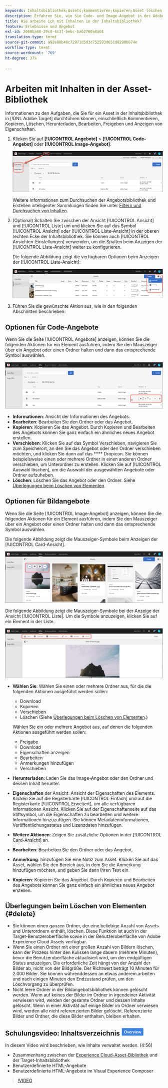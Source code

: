 ```yaml
---
keywords: Inhaltsbibliothek;Assets;kommentieren;kopieren;Asset löschen;Asset herunterladen;Inhalt bearbeiten;Karte freigeben;Inhaltseigenschaften anzeigen
description: Erfahren Sie, wie Sie Code- und Image-Angebot in der Adobe [!DNL Target] Angebots-Bibliothek verwalten. Erfahren Sie, wie Sie die Details eines Angebots Ansicht und Angebote bearbeiten, kopieren, verschieben oder löschen.
title: Wie arbeite ich mit Inhalten in der Inhaltsbibliothek?
feature: Erlebnisse und Angebot
exl-id: 2668ba68-29c8-4c3f-bebc-ba62760a8a61
translation-type: tm+mt
source-git-commit: a92e88b46c72971d5d3c752593d651d8290b674e
workflow-type: tm+mt
source-wordcount: '769'
ht-degree: 37%

---
```


# Arbeiten mit Inhalten in der Asset-Bibliothek

Informationen zu den Aufgaben, die Sie für ein Asset in der Inhaltsbibliothek in [!DNL Adobe Target] durchführen können, einschließlich Kommentieren, Kopieren, Löschen, Herunterladen, Bearbeiten, Freigeben und Anzeigen von Eigenschaften.

1. Klicken Sie auf **[!UICONTROL Angebote]** > **[!UICONTROL Code-Angebot]** oder **[!UICONTROL Image-Angebot]**.

   ![Registerkarten &quot;Code-Angebote&quot;und &quot;Angebote&quot;](/help/c-experiences/c-manage-content/assets/offers-both.png)

   Weitere Informationen zum Durchsuchen der Angebotsbibliothek und Erstellen intelligenter Sammlungen finden Sie unter [Filtern und Durchsuchen von Inhalten](/help/c-experiences/c-manage-content/filter-and-search-content.md#concept_3B59B8F025BF4CEA82ECC5199D365276).

1. (Optional) Schalten Sie zwischen der Ansicht [!UICONTROL Ansicht] und [!UICONTROL Liste] um und klicken Sie auf das Symbol [!UICONTROL Ansicht] oder [!UICONTROL Liste-Ansicht] in der oberen rechten Ecke der Inhaltsbibliothek. Sie können auch [!UICONTROL Ansichten-Einstellungen] verwenden, um die Spalten beim Anzeigen der [!UICONTROL Liste-Ansicht] weiter zu konfigurieren.

   Die folgende Abbildung zeigt die verfügbaren Optionen beim Anzeigen der [!UICONTROL Liste-Ansicht]:

   ![Optionen für die Ansicht der Liste](/help/c-experiences/c-manage-content/assets/view-settings-options.png)

1. Führen Sie die gewünschte Aktion aus, wie in den folgenden Abschnitten beschrieben:

## Optionen für Code-Angebote

Wenn Sie die Seite [!UICONTROL Angebote] anzeigen, können Sie die folgenden Aktionen für ein Element ausführen, indem Sie den Mauszeiger über ein Angebot oder einen Ordner halten und dann das entsprechende Symbol auswählen.

![Mauszeiger-Symbole auf der Registerkarte &quot;Code-Angebot&quot;](/help/c-experiences/c-manage-content/assets/code-offers-hover-icons.png)

* **Informationen**: Ansicht der Informationen des Angebots.
* **Bearbeiten**: Bearbeiten Sie den Ordner oder das Angebot.
* **Kopieren**: Kopieren Sie das Angebot. Durch Kopieren und Bearbeiten des Angebots können Sie ganz einfach ein ähnliches neues Angebot erstellen.
* **Verschieben**: Klicken Sie auf das Symbol Verschieben, navigieren Sie zum Speicherort, an den Sie das Angebot oder den Ordner verschieben möchten, und klicken Sie dann auf das  **** Dropicon. Sie können beispielsweise einen oder mehrere Ordner in einen anderen Ordner verschieben, um Unterordner zu erstellen. Klicken Sie auf [!UICONTROL Auswahl löschen], um die Auswahl der ausgewählten Angebote oder Ordner aufzuheben.
* **Löschen**: Löschen Sie das Angebot oder den Ordner. Siehe [Überlegungen beim Löschen von Elementen](#delete).

## Optionen für Bildangebote

Wenn Sie die Seite [!UICONTROL Image-Angebot] anzeigen, können Sie die folgenden Aktionen für ein Element ausführen, indem Sie den Mauszeiger über ein Angebot oder einen Ordner halten und dann das entsprechende Symbol auswählen.

Die folgende Abbildung zeigt die Mauszeiger-Symbole beim Anzeigen der [!UICONTROL Card-Ansicht].

![Mauszeiger-Symbole auf der Registerkarte &quot;Angebote&quot;in der Ansicht &quot;Karte&quot;](/help/c-experiences/c-manage-content/assets/image-offers-hover-icons.png)

Die folgende Abbildung zeigt die Mauszeiger-Symbole bei der Anzeige der Ansicht [!UICONTROL Liste]. Um die Symbole anzuzeigen, klicken Sie auf ein Element in der Liste.

![Mauszeiger-Symbole auf der Registerkarte &quot;Angebote&quot;in der Ansicht &quot;Liste&quot;](/help/c-experiences/c-manage-content/assets/list-view-hover.png)

* **Wählen Sie**: Wählen Sie einen oder mehrere Ordner aus, für die die folgenden Aktionen ausgeführt werden sollen:

   * Download
   * Kopieren
   * Verschieben
   * Löschen (Siehe [Überlegungen beim Löschen von Elementen](#delete).)

   Wählen Sie ein oder mehrere Angebot aus, auf denen die folgenden Aktionen ausgeführt werden sollen:

   * Freigabe
   * Download 
   * Eigenschaften anzeigen
   * Bearbeiten 
   * Anmerkungen hinzufügen
   * Verschieben 


* **Herunterladen**: Laden Sie das Image-Angebot oder den Ordner und dessen Inhalt herunter.
* **Eigenschaften** der Ansicht: Ansicht der Eigenschaften des Elements. Klicken Sie auf die Registerkarte [!UICONTROL Einfach] und auf die Registerkarte [!UICONTROL Erweitert], um alle verfügbaren Informationen Ansicht. Klicken Sie auf der Eigenschaftenseite auf das Stiftsymbol, um die Eigenschaften zu bearbeiten und weitere Informationen hinzuzufügen. Sie können Metadateninformationen, Veröffentlichungsstatus und Lizenzdaten hinzufügen.
* **Weitere Aktionen**: Zeigen Sie zusätzliche Optionen in der  [!UICONTROL Card-Ansicht] an.
* **Bearbeiten**: Bearbeiten Sie den Ordner oder das Angebot.
* **Anmerkung**: hinzufügen Sie eine Notiz zum Asset. Klicken Sie auf das Asset, wählen Sie den Bereich aus, in dem Sie die Anmerkung hinzufügen möchten, und geben Sie dann Ihren Text ein.
* **Kopieren**: Kopieren Sie das Angebot. Durch Kopieren und Bearbeiten des Angebots können Sie ganz einfach ein ähnliches neues Angebot erstellen.

## Überlegungen beim Löschen von Elementen {#delete}

* Sie können einen ganzen Ordner, der eine beliebige Anzahl von Assets und Unterordnern enthält, löschen. Diese Funktion ist auch in der Target-Benutzeroberfläche sowie in der Benutzeroberfläche von Adobe Experience Cloud Assets verfügbar.
* Wenn Sie einen Ordner mit einer großen Anzahl von Bildern löschen, kann der Prozess hinter den Kulissen lange dauern (mehrere Minuten), bevor die Benutzeroberfläche aktualisiert wird, um den endgültigen Status anzuzeigen. Die erforderliche Zeit hängt von der Anzahl der Bilder ab, nicht von der Bildgröße. Der Richtwert beträgt 10 Minuten für 2.000 Bilder. Sie können währenddessen an etwas anderem arbeiten und nach einigen Minuten den Endzustand prüfen, um den Löschvorgang zu überprüfen.
* Nicht leere Ordner in der Bildangebotsbibliothek können gelöscht werden. Wenn auf keines der Bilder im Ordner in irgendeiner Aktivität verwiesen wird, werden der gesamte Ordner und dessen Inhalte gelöscht. Wenn in einer Aktivität auf einige Bilder im Ordner verwiesen wird, werden alle nicht referenzierten Bilder gelöscht. Referenzierte Bilder und Ordner, die diese Bilder enthalten, bleiben erhalten.

## Schulungsvideo: Inhaltsverzeichnis ![Kennzeichen ](/help/assets/overview.png)

In diesem Video wird beschrieben, wie Inhalte verwaltet werden. (4:56)

* Zusammenhang zwischen der [Experience Cloud-Asset-Bibliothek](https://experienceleague.adobe.com/docs/core-services/interface/assets/creative-cloud.html) und der Target-Inhaltsbibliothek
* Benutzerdefinierte HTML-Angebote
* Benutzerdefinierte HTML-Angebote im Visual Experience Composer

>[!VIDEO](https://video.tv.adobe.com/v/17387)
